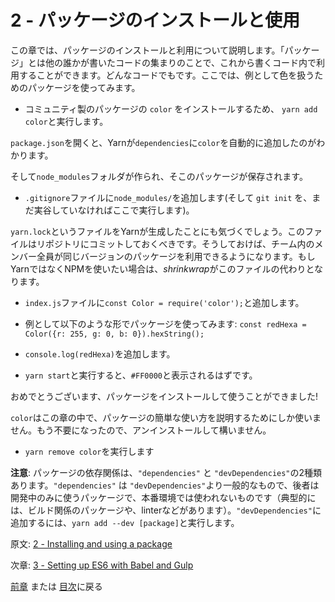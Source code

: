 # 2 - パッケージのインストールと使用

この章では、パッケージのインストールと利用について説明します。「パッケージ」とは他の誰かが書いたコードの集まりのことで、これから書くコード内で利用することができます。どんなコードでもです。ここでは、例として色を扱うためのパッケージを使ってみます。

- コミュニティ製のパッケージの `color` をインストールするため、 `yarn add color`と実行します。

`package.json`を開くと、Yarnが`dependencies`に`color`を自動的に追加したのがわかります。

そして`node_modules`フォルダが作られ、そこのパッケージが保存されます。

- `.gitignore`ファイルに`node_modules/`を追加します(そして `git init` を、まだ実谷していなければここで実行します)。

`yarn.lock`というファイルをYarnが生成したことにも気づくでしょう。このファイルはリポジトリにコミットしておくべきです。そうしておけば、チーム内のメンバー全員が同じバージョンのパッケージを利用できるようになります。もしYarnではなくNPMを使いたい場合は、*shrinkwrap*がこのファイルの代わりとなります。

- `index.js`ファイルに`const Color = require('color');`と追加します。

- 例として以下のような形でパッケージを使ってみます: `const redHexa = Color({r: 255, g: 0, b: 0}).hexString();`
- `console.log(redHexa)`を追加します。
- `yarn start`と実行すると、`#FF0000`と表示されるはずです。

おめでとうございます、パッケージをインストールして使うことができました!

`color`はこの章の中で、パッケージの簡単な使い方を説明するためにしか使いません。もう不要になったので、アンインストールして構いません。

- `yarn remove color`を実行します

**注意**: パッケージの依存関係は、`"dependencies"` と `"devDependencies"`の2種類あります。`"dependencies"` は `"devDependencies"`より一般的なもので、後者は開発中のみに使うパッケージで、本番環境では使われないものです（典型的には、ビルド関係のパッケージや、linterなどがあります）。`"devDependencies"`に追加するには、`yarn add --dev [package]`と実行します。


原文: [2 - Installing and using a package](https://github.com/verekia/js-stack-from-scratch/tree/master/tutorial/2-packages)

次章: [3 - Setting up ES6 with Babel and Gulp](/tutorial/3-es6-babel-gulp)

[前章](/tutorial/1-node-npm-yarn-package-json) または [目次](https://github.com/verekia/js-stack-from-scratch)に戻る
